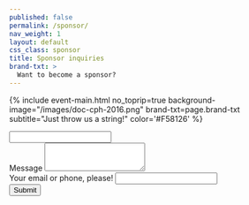 ```yaml
---
published: false
permalink: /sponsor/
nav_weight: 1
layout: default
css_class: sponsor
title: Sponsor inquiries
brand-txt: >
  Want to become a sponsor?
---
```


{% include event-main.html
no_toprip=true
background-image="/images/doc-cph-2016.png"
brand-txt=page.brand-txt
subtitle="Just throw us a string!"
color='#F58126' %}

<form action="https://formspree.io/{{ site.email_sponsor_inquires }}" method="POST">
  <input type="text" name="_gotcha">
  <div class="form-group">
    <label for="formMessage">Message</label>
    <textarea id="formMessage" class="form-control" rows="3" name="message"></textarea> 
  </div>
  <div class="form-group">
    <label for="formContact">Your email or phone, please!</label>
    <input id="formContact" class="form-control" type="text" name="contact">
  </div>
  <button type="Send the message" class="btn btn-default">Submit</button>
</form>
